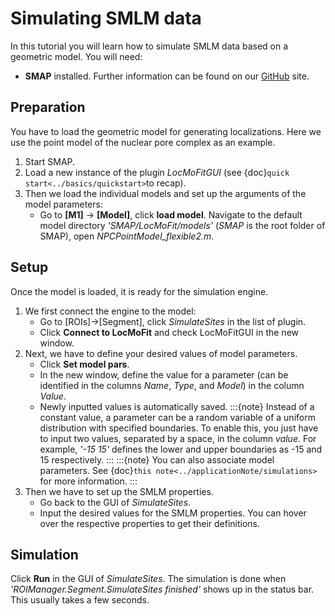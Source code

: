 # Simulating SMLM data

In this tutorial you will learn how to simulate SMLM data based on a geometric model. You will need:
* **SMAP** installed. Further information can be found on our [GitHub](https://github.com/jries/SMAP/) site.

## Preparation
You have to load the geometric model for generating localizations. Here we use the point model of the nuclear pore complex as an example.
1. Start SMAP.
2. Load a new instance of the plugin *LocMoFitGUI* (see {doc}`quick start<../basics/quickstart>`to recap).
3. Then we load the individual models and set up the arguments of the model parameters:
	* Go to **[M1]** -> **[Model]**, click **load model**. Navigate to the default model directory *'SMAP/LocMoFit/models'* (*SMAP* is the root folder of SMAP), open _NPCPointModel_flexible2.m_.
	
## Setup
Once the model is loaded, it is ready for the simulation engine.
1. We first connect the engine to the model:
	* Go to [ROIs]->[Segment], click *SimulateSites* in the list of plugin.
	* Click **Connect to LocMoFit** and check LocMoFitGUI in the new window.
2. Next, we have to define your desired values of model parameters.
	* Click **Set model pars**.
	* In the new window, define the value for a parameter (can be identified in the columns *Name*, *Type*, and *Model*) in the column *Value*.
	* Newly inputted values is automatically saved.
	:::{note}
	Instead of a constant value, a parameter can be a random variable of a uniform distribution with specified boundaries. To enable this, you just have to input two values, separated by a space, in the column *value*. For example, *'-15 15'* defines the lower and upper boundaries as -15 and 15 respectively.
	:::
	:::{note}
	You can also associate model parameters. See {doc}`this note<../applicationNote/simulations>` for more information.
	:::
3. Then we have to set up the SMLM properties.
	* Go back to the GUI of *SimulateSites*.
	* Input the desired values for the SMLM properties. You can hover over the respective properties to get their definitions.
## Simulation
Click **Run** in the GUI of *SimulateSites*. The simulation is done when *'ROIManager.Segment.SimulateSites finished'* shows up in the status bar. This usually takes a few seconds.
